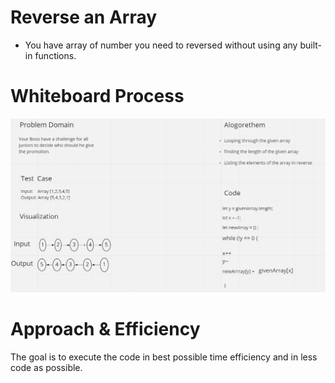 # Reverse an Array

* You have array of number you need to reversed without using any built-in functions.


# Whiteboard Process

![reverseArray](./reverseArray.PNG)

# Approach & Efficiency
The goal is to execute the code in best possible time efficiency and in less code as possible.
